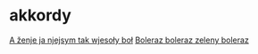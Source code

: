 # akkordy

[A ženje ja njejsym tak wjesoły boł](a-zenje-ja-njejsym-tak-wjesoly-bol.md)
[Boleraz boleraz zeleny boleraz](boleraz-boleraz-zeleny-boleraz.md)


